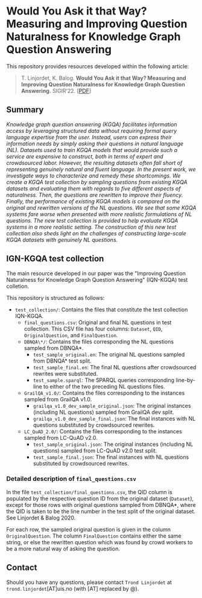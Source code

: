 # Would You Ask it that Way? Measuring and Improving Question Naturalness for Knowledge Graph Question Answering

This repository provides resources developed within the following article:

> T. Linjordet, K. Balog. **Would You Ask it that Way? Measuring and Improving Question Naturalness for Knowledge Graph Question Answering.** SIGIR’22.  [[PDF](https://arxiv.org/pdf/2205.12768.pdf)]

## Summary

*Knowledge graph question answering (KGQA) facilitates information access by leveraging structured data without requiring formal query language expertise from the user.  Instead, users can express their information needs by simply asking their questions in natural language (NL).  Datasets used to train KGQA models that would provide such a service are expensive to construct, both in terms of expert and crowdsourced labor.  However, the resulting datasets often fall short of representing genuinely natural and fluent language.  In the present work, we investigate ways to characterize and remedy these shortcomings.  We create a KGQA test collection by sampling questions from existing KGQA datasets and evaluating them with regards to five different aspects of naturalness.  Then, the questions are rewritten to improve their fluency.  Finally, the performance of existing KGQA models is compared on the original and rewritten versions of the NL questions.  We see that some KGQA systems fare worse when presented with more realistic formulations of NL questions.  The new test collection is provided to help evaluate KGQA systems in a more realistic setting.  The construction of this new test collection also sheds light on the challenges of constructing large-scale KGQA datasets with genuinely NL questions.*

## IGN-KGQA test collection

The main resource developed in our paper was the "Improving Question Naturalness for Knowledge Graph Question Answering" (IQN-KGQA) test colletion. 

This repository is structured as follows:

- `test_collection/`: Contains the files that constitute the test collection IQN-KGQA.
    - `final_questions.csv`: Original and final NL questions in test collection. This CSV file has four columns: `Dataset`, `QID`, `OriginalQuestion`, and `FinalQuestion`. 
    - `DBNQA\*/`: Contains the files corresponding the NL questions sampled from DBNQA*. 
       - `test_sample_original.en`: The original NL questions sampled from DBNQA* test split. 
       - `test_sample_final.en`: The final NL questions after crowdsourced rewrites were substituted. 
       - `test_sample.sparql`: The SPARQL queries corresponding line-by-line to either of the two preceding NL questions files.
    - `GrailQA_v1.0/`: Contains the files corresponding to the instances sampled from GrailQA v1.0.
        - `grailqa_v1.0_dev_sample_original.json`: The original instances (including NL questions) sampled from GrailQA dev split.
        - `grailqa_v1.0_dev_sample_final.json`: The final instances with NL questions substituted by crowdsourced rewrites.
    - `LC_QuAD_2.0/`: Contains the files corresponding to the instances sampled from LC-QuAD v2.0.
        - `test_sample_original.json`: The original instances (including NL questions) sampled from LC-QuAD v2.0 test split.
        - `test_sample_final.json`: The final instances with NL questions substituted by crowdsourced rewrites.

### Detailed description of `final_questions.csv`

In the file `test_collection/final_questions.csv`, the QID column is populated by the respective question ID from the original dataset (`Dataset`), except for those rows with original questions sampled from DBNQA*, where the QID is taken to be the line number in the test split of the original dataset. See Linjordet & Balog 2020. 

For each row, the sampled original question is given in the column `OriginalQuestion`. The column `FinalQuestion` contains either the same string, or else the rewritten question which was found by crowd workers to be a more natural way of asking the question. 

## Contact

Should you have any questions, please contact `Trond Linjordet` at `trond.linjordet`[AT]uis.no (with [AT] replaced by @).
